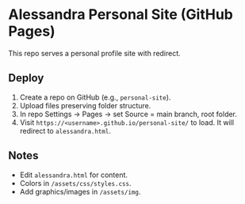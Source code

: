 # Alessandra Personal Site (GitHub Pages)
This repo serves a personal profile site with redirect.

## Deploy
1. Create a repo on GitHub (e.g., `personal-site`).
2. Upload files preserving folder structure.
3. In repo Settings → Pages → set Source = main branch, root folder.
4. Visit `https://<username>.github.io/personal-site/` to load. It will redirect to `alessandra.html`.

## Notes
- Edit `alessandra.html` for content.
- Colors in `/assets/css/styles.css`.
- Add graphics/images in `/assets/img`.

